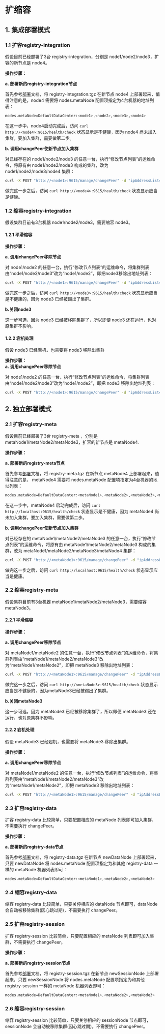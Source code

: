 # 扩缩容

## 1. 集成部署模式

### 1.1 扩容registry-integration

假设目前已经部署了3台 registry-integration，分别是 node1/node2/node3，扩容的新节点是 node4。

**操作步骤：**

**a. 部署新的registry-integration节点**

首先参考[部署](./Deployment)文档，将 registry-integration.tgz 在新节点 node4 上部署起来，值得注意的是，node4 需要将 nodes.metaNode 配置项指定为4台机器的地址列表：

```bash
nodes.metaNode=DefaultDataCenter:<node1>,<node2>,<node3>,<node4>
```

在这一步中，node4启动完成后，访问 `curl http://<node4>:9615/health/check` 状态显示是不健康，因为 node4 尚未加入集群，要加入集群，需要做第二步。

**b. 调用changePeer使新节点加入集群**

对已经存在的 node1/node2/node3 的任意一台，执行“修改节点列表”的运维命令，将原有由 node1/node2/node3 构成的集群，改为 node1/node2/node3/node4 集群：

```bash
curl -X POST "http://<node1>:9615/manage/changePeer" -d "ipAddressList=<node1>,<node2>,<node3>,<node4>"
```

做完这一步之后，访问 `curl http://<node4>:9615/health/check` 状态显示应当是健康。

### 1.2 缩容registry-integration

假设集群目前有3台机器 node1/node2/node3，需要缩容 node3。
#### 1.2.1 平滑缩容
**操作步骤：**

**a. 调用changePeer移除节点**

对 node1/node2 的任意一台，执行“修改节点列表”的运维命令，将集群列表由“node1/node2/node3”改为“node1/node2”，即把node3移除出地址列表：

```bash
curl -X POST "http://<node1>:9615/manage/changePeer" -d "ipAddressList=<node1>,<node2>"
```

做完这一步之后，访问 `curl http://<node3>:9615/health/check` 状态显示应当是不健康的，因为 node3 已经被踢出了集群。

**b.关闭node3**

这一步可选，因为 node3 已经被移除集群了，所以即便 node3 还在运行，也对原集群不影响。

#### 1.2.2 宕机处理
假设 node3 已经宕机，也需要将 node3 移除出集群

**操作步骤：**<br />**a. 调用changePeer移除节点**

对 node1/node2 的任意一台，执行“修改节点列表”的运维命令，将集群列表由“node1/node2/node3”改为“node1/node2”，即把 node3 移除出地址列表：

```bash
curl -X POST "http://<node1>:9615/manage/changePeer" -d "ipAddressList=<node1>,<node2>"
```

## 2. 独立部署模式
### 2.1 扩容registry-meta
假设目前已经部署了3台 registry-meta ，分别是 metaNode1/metaNode2/metaNode3，扩容的新节点是 metaNode4.

**操作步骤：**

**a. 部署新的registry-meta节点**

首先参考[部署](./Deployment)文档，将 registry-meta.tgz 在新节点 metaNode4 上部署起来，值得注意的是， metaNode4 需要将 nodes.metaNode 配置项指定为4台机器的地址列表：

```bash
nodes.metaNode=DefaultDataCenter:<metaNode1>,<metaNode2>,<metaNode3>,<metaNode4>
```

在这一步中，metaNode4 启动完成后，访问 `curl http://localhost:9615/health/check` 状态显示是不健康，因为 metaNode4 尚未加入集群，要加入集群，需要做第二步。

**b. 调用changePeer使新节点加入集群**

对已经存在的 metaNode1/metaNode2/metaNode3 的任意一台，执行“修改节点列表”的运维命令，将原有由 metaNode1/metaNode2/metaNode3 构成的集群，改为 metaNode1/metaNode2/metaNode3/metaNode4 集群：

```bash
curl -X POST "http://<metaNode1>:9615/manage/changePeer" -d "ipAddressList=<metaNode1>,<metaNode2>,<metaNode3>,<metaNode4>"
```

做完这一步之后，访问 `curl http://localhost:9615/health/check` 状态显示应当是健康。

### 2.2 缩容registry-meta
假设集群目前有3台机器 metaNode1/metaNode2/metaNode3，需要缩容 metaNode3。

#### 2.2.1 平滑缩容
**操作步骤：**

**a. 调用changePeer移除节点**

对 metaNode1/metaNode2 的任意一台，执行“修改节点列表”的运维命令，将集群列表由“metaNode1/metaNode2/metaNode3”改为“metaNode1/metaNode2”，即把 metaNode3 移除出地址列表：

```bash
curl -X POST "http://<metaNode1>:9615/manage/changePeer" -d "ipAddressList=<metaNode1>,<metaNode2>"
```

做完这一步之后，访问 `curl http://<metaNode3>:9615/health/check` 状态显示应当是不健康的，因为metaNode3已经被踢出了集群。

**b.关闭metaNode3**

这一步可选，因为 metaNode3 已经被移除集群了，所以即便 metaNode3 还在运行，也对原集群不影响。

#### 2.2.2 宕机处理
假设 metaNode3 已经宕机，也需要将 metaNode3 移除出集群。

**操作步骤：**

**a. 调用changePeer移除节点**

对 metaNode1/metaNode2 的任意一台，执行“修改节点列表”的运维命令，将集群列表由“metaNode1/metaNode2/metaNode3”改为“metaNode1/metaNode2”，即把 metaNode3 移除出地址列表：

```bash
curl -X POST "http://<metaNode1>:9615/manage/changePeer" -d "ipAddressList=<metaNode1>,<metaNode2>"
```

### 2.3 扩容registry-data
扩容 registry-data 比较简单，只要配置相应的 metaNode 列表即可加入集群，不需要执行 changePeer。

**操作步骤：**

**a. 部署新的registry-data节点**

首先参考[部署](./Deployment)文档，将 registry-data.tgz 在新节点 newDataNode 上部署起来，只要 newDataNode 将 nodes.metaNode 配置项指定为和其他 registry-data 一样的 metaNode 机器列表即可：

```bash
nodes.metaNode=DefaultDataCenter:<metaNode1>,<metaNode2>,<metaNode3>
```

### 2.4 缩容registry-data
缩容 registry-data 比较简单，只要关停相应的 dataNode 节点即可，dataNode 会自动被移除集群(因心跳过期)，不需要执行 changePeer。

### 2.5 扩容registry-session
扩容 registry-session 比较简单，只要配置相应的 metaNode 列表即可加入集群，不需要执行 changePeer。

**操作步骤：**

**a. 部署新的registry-session节点**

首先参考[部署](./Deployment)文档，将 registry-session.tgz 在新节点 newSessionNode 上部署起来，只要 newSessionNode 将 nodes.metaNode 配置项指定为和其他 registry-session 一样的 metaNode 机器列表即可：

```bash
nodes.metaNode=DefaultDataCenter:<metaNode1>,<metaNode2>,<metaNode3>
```

### 2.6 缩容registry-session
缩容 registry-session 比较简单，只要关停相应的 sessionNode 节点即可，sessionNode 会自动被移除集群(因心跳过期)，不需要执行 changePeer。

